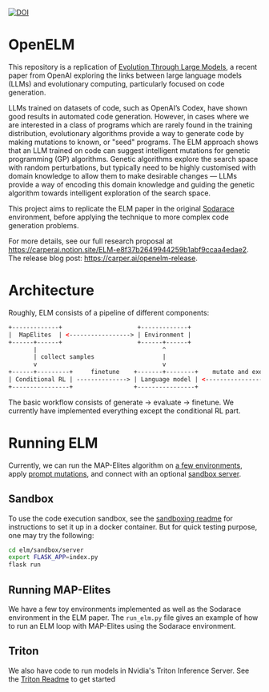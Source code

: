 [![DOI](https://zenodo.org/badge/532259603.svg)](https://zenodo.org/badge/latestdoi/532259603)
# OpenELM

This repository is a replication of [Evolution Through Large Models](https://arxiv.org/abs/2206.08896), a recent paper from OpenAI exploring the links between large language models (LLMs) and evolutionary computing, particularly focused on code generation.

LLMs trained on datasets of code, such as OpenAI’s Codex, have shown good results in automated code generation. However, in cases where we are interested in a class of programs which are rarely found in the training distribution,
evolutionary algorithms provide a way to generate code by making mutations to known, or "seed" programs. The ELM approach shows that an LLM trained on code can suggest intelligent mutations for genetic programming (GP) algorithms. Genetic algorithms explore the search space with random perturbations, but typically need to be highly customised with domain knowledge to allow them to make desirable changes — LLMs provide a way of encoding this domain knowledge and guiding the genetic algorithm towards intelligent exploration of the search space.

This project aims to replicate the ELM paper in the original [Sodarace](https://doi.org/10.1162/ARTL_a_00185) environment, before applying the technique to more complex code generation problems.

For more details, see our full research proposal at https://carperai.notion.site/ELM-e8f37b2649944259b1abf9ccaa4edae2. The release blog post: https://carper.ai/openelm-release.

# Architecture
Roughly, ELM consists of a pipeline of different components:
```html
+-------------+                     +-------------+
|  MapElites  | <-----------------> | Environment |
+------+------+                     +------+------+
       |                                   ^
       | collect samples                   |
       v                                   v
+------+---------+     finetune    +-------+--------+    mutate and execute   +----------------+
| Conditional RL | --------------> | Language model | <---------------------> | Sandbox server |
+----------------+                 +----------------+                         +----------------+
```
The basic workflow consists of generate -> evaluate -> finetune. We currently have implemented everything except the conditional RL part.

# Running ELM
Currently, we can run the MAP-Elites algorithm on [a few environments](https://github.com/CarperAI/OpenELM/blob/main/src/openelm/environments/environments.py), apply [prompt mutations](https://github.com/CarperAI/OpenELM/blob/main/src/openelm/diff_model.py), and connect with an optional [sandbox server](https://github.com/CarperAI/OpenELM/blob/main/src/openelm/sandbox).

## Sandbox
To use the code execution sandbox, see the [sandboxing readme](https://github.com/CarperAI/OpenELM/blob/main/src/openelm/sandbox/README.md) for instructions to set it up in a docker container. But for quick testing purpose, one may try the following:
```bash
cd elm/sandbox/server
export FLASK_APP=index.py
flask run
```
## Running MAP-Elites
We have a few toy environments implemented as well as the Sodarace environment in the ELM paper. The `run_elm.py` file gives an example of how to run an ELM loop with MAP-Elites using the Sodarace environment.

## Triton
We also have code to run models in Nvidia's Triton Inference Server. See the [Triton Readme](https://github.com/CarperAI/OpenELM/blob/main/src/openelm/codegen/triton_utils/readme.md) to get started
